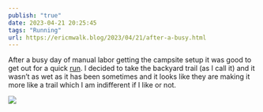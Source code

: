 ```yaml
---
publish: "true"
date: 2023-04-21 20:25:45
tags: "Running"
url: https://ericmwalk.blog/2023/04/21/after-a-busy.html
---
```


After a busy day of manual labor getting the campsite setup it was good to get out for a quick [run](http://www.strava.com/activities/8933089805). I decided to take the backyard trail (as I call it) and it wasn’t as wet as it has been sometimes and it looks like they are making it more like a trail which I am indifferent if I like or not.

![](https://ericmwalk.blog/uploads/2023/de31ca557d.jpg)